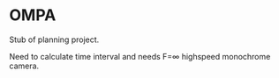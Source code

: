 # OMPA
Stub of planning project.

Need to calculate time interval and needs F=∞ highspeed monochrome camera. 
